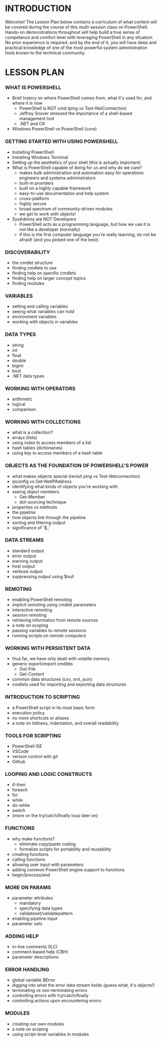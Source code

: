 # INTRODUCTION
Welcome!  The Lesson Plan below contains a curriculum of what content will be covered during the course of this multi-session class on PowerShell.  Hands-on demonstrations throughout will help build a true sense of competance and comfort level with leveraging PowerShell in any situation.  No prior experience is required, and by the end of it, you will have deep and practical knowledge of one of the most powerful system administration tools known to the technical community.


# LESSON PLAN

### WHAT IS POWERSHELL
- Brief history on where PowerShell comes from, what it's used for, and where it is now
  - PowerShell is NOT cmd (ping vs Test-NetConnection)
  - Jeffrey Snover stressed the importance of a shell-based management tool
  - .NET and C#
- Windows PowerShell vs PowerShell (core)

### GETTING STARTED WITH USING POWERSHELL
- Installing PowerShell
- Installing Windows Terminal
- Setting up the aesthetics of your shell (this is actually important)
- What is PowerShell capable of doing for us and why do we care?
  - makes bulk administration and automation easy for operations engineers and systems administrators
  - built-in providers
  - built on a highly capable framework
  - easy-to-use documentation and help system
  - cross-platform
  - highly secure
  - broad spectrum of community-driven modules
  - we get to work with objects!
- SysAdmins are NOT Developers
  - PowerShell acts as a programming language, but how we use it is not like a developer (normally)
  - if this is the first computer language you're really learning, do not be afraid! (and you picked one of the best)

### DISCOVERABILITY
- the cmdlet structure
- finding cmdlets to use
- finding help on specific cmdlets
- finding help on larger concept topics
- finding modules

### VARIABLES
- setting and calling variables
- seeing what variables can hold
- environment variables
- working with objects in variables

### DATA TYPES
- string
- int
- float
- double
- bigint
- bool
- .NET data types

### WORKING WITH OPERATORS
- arithmetic
- logical
- comparison

### WORKING WITH COLLECTIONS
- what is a collection?
- arrays (lists)
- using index to access members of a list
- hash tables (dictionaries)
- using key to access members of a hash table

### OBJECTS AS THE FOUNDATION OF POWERSHELL'S POWER
- what makes objects special (revisit ping vs Test-Netconnection)
- ipconfig vs Get-NetIPAddress
- identifying what kinds of objects you're working with
- seeing object members
  - Get-Member
  - dot-sourcing technique
- properties vs methods
- the pipeline
- how objects link through the pipeline
- sorting and filtering output
- significance of '$_'

### DATA STREAMS
- standard output
- error output
- warning output
- host output
- verbose output
- suppressing output using $null

### REMOTING
- enabling PowerShell remoting
- implicit remoting using cmdlet parameters
- interactive remoting
- session remoting
- retrieving information from remote sources
- a note on scoping
- passing variables to remote sessions
- running scripts on remote computers

### WORKING WITH PERSISTENT DATA
- thus far, we have only dealt with volatile memory
- generic export/import cmdlets
  - Out-File
  - Get-Content
- common data structures (csv, xml, json)
- cmdlets used for importing and exporting data structures

### INTRODUCTION TO SCRIPTING
- a PowerShell script in its most basic form
- execution policy
- no more shortcuts or aliases
- a note on tidiness, indentation, and overall readability

### TOOLS FOR SCRIPTING
- PowerShell ISE
- VSCode
- version control with git
- Github

### LOOPING AND LOGIC CONSTRUCTS
- if-then
- foreach
- for
- while
- do-while
- switch
- (more on the try/catch/finally loop later on)

### FUNCTIONS
- why make functions?
  - eliminate copy/paste coding
  - formalize scripts for portability and reusability
- creating functions
- calling functions
- allowing user input with parameters
- adding common PowerShell engine support to functions
- begin/process/end

### MORE ON PARAMS
- parameter attributes
  - mandatory
  - specifying data types
  - validateset/validatepattern
- enabling pipeline input
- parameter sets

### ADDING HELP
- in-line comments (ILC)
- comment-based help (CBH)
- parameter descriptions

### ERROR HANDLING
- global variable $Error
- digging into what the error data stream holds (guess what, it's objects!)
- terminating vs non-terminating errors
- controlling errors with try/catch/finally
- controlling actions upon encountering errors

### MODULES
- creating our own modules
- a note on scoping
- using script-level variables in modules